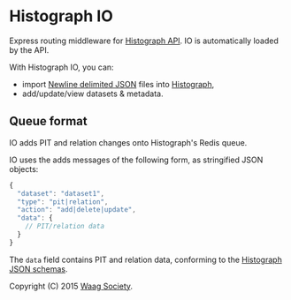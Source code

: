 # Histograph IO

Express routing middleware for [Histograph API](https://github.com/histograph/api). IO is automatically loaded by the API.

With Histograph IO, you can:

- import [Newline delimited JSON](http://ndjson.org/) files into [Histograph](http://histograph.io),
- add/update/view datasets & metadata.

## Queue format

IO adds PIT and relation changes onto Histograph's Redis queue.

IO uses the adds messages of the following form, as stringified JSON objects:

```js
{
  "dataset": "dataset1",
  "type": "pit|relation",
  "action": "add|delete|update",
  "data": {
    // PIT/relation data
  }
}
```

The `data` field contains PIT and relation data, conforming to the [Histograph JSON schemas](https://github.com/histograph/schemas/tree/master/json).

Copyright (C) 2015 [Waag Society](http://waag.org).
